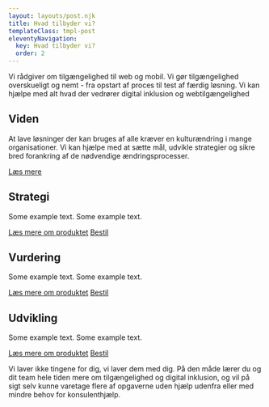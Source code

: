 ```yaml
---
layout: layouts/post.njk
title: Hvad tilbyder vi?
templateClass: tmpl-post
eleventyNavigation:
  key: Hvad tilbyder vi?
  order: 2
---
```

Vi rådgiver om tilgængelighed til web og mobil. Vi gør tilgængelighed overskueligt og nemt - fra opstart af proces til test af færdig løsning.
Vi kan hjælpe med alt hvad der vedrører digital inklusion og webtilgængelighed
<div class="card-deck">
  <div class="card bg-light">
    <h2 class="card-title">Viden</h2>
    <p class="card-text">At lave løsninger der kan bruges af alle kræver en kulturændring i mange organisationer. Vi kan hjælpe med at sætte mål, udvikle strategier og sikre bred forankring af de nødvendige ændringsprocesser.</p>
    <a href="#" class="stretched-link">Læs mere</a>
  </div>

  <div class="card bg-light">
    <h2 class="card-title">Strategi
</h2>
    <p class="card-text">Some example text. Some example text.</p>
    <a href="#" class="card-link">Læs mere om produktet</a>
    <a href="#" class="btn btn-primary">Bestil</a>
  </div>

  <div class="card bg-light">
    <h2 class="card-title">Vurdering</h2>
    <p class="card-text">Some example text. Some example text.</p>
    <a href="#" class="card-link">Læs mere om produktet</a>
    <a href="#" class="btn btn-primary">Bestil</a>
  </div>


  <div class="card bg-light">
    <h2 class="card-title">Udvikling</h2>
    <p class="card-text">Some example text. Some example text.</p>
    <a href="#" class="card-link">Læs mere om produktet</a>
    <a href="#" class="btn btn-primary">Bestil</a>
  </div>

</div>
<p>
Vi laver ikke tingene for dig, vi laver dem med dig.
På den måde lærer du og dit team hele tiden mere om tilgængelighed og digital inklusion, og vil på sigt selv kunne varetage flere af opgaverne uden hjælp udenfra eller med mindre behov for konsulenthjælp.